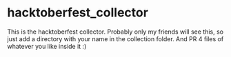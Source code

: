 # hacktoberfest_collector

This is the hacktoberfest collector. Probably only my friends will see this, so just add a directory with your name in the collection folder. And PR 4 files of whatever you like inside it :)
